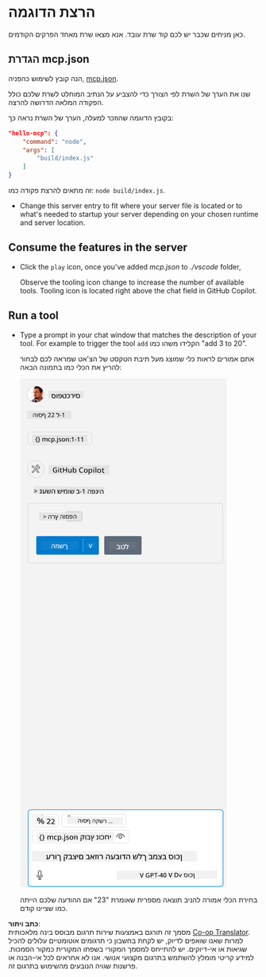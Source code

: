 <!--
CO_OP_TRANSLATOR_METADATA:
{
  "original_hash": "a91ca54debdfb015649e4786545694b3",
  "translation_date": "2025-06-17T15:58:32+00:00",
  "source_file": "03-GettingStarted/04-vscode/solution/README.md",
  "language_code": "he"
}
-->
# הרצת הדוגמה

כאן מניחים שכבר יש לכם קוד שרת עובד. אנא מצאו שרת מאחד הפרקים הקודמים.

## הגדרת mcp.json

הנה קובץ לשימוש כהפניה, [mcp.json](../../../../../03-GettingStarted/04-vscode/solution/mcp.json).

שנו את הערך של השרת לפי הצורך כדי להצביע על הנתיב המוחלט לשרת שלכם כולל הפקודה המלאה הדרושה להרצה.

בקובץ הדוגמה שהוזכר למעלה, הערך של השרת נראה כך:

```json
"hello-mcp": {
    "command": "node",
    "args": [
        "build/index.js"
    ]
}
```

זה מתאים להרצת פקודה כמו: `node build/index.js`.

- Change this server entry to fit where your server file is located or to what's needed to startup your server depending on your chosen runtime and server location.

## Consume the features in the server

- Click the `play` icon, once you've added *mcp.json* to *./vscode* folder,

    Observe the tooling icon change to increase the number of available tools. Tooling icon is located right above the chat field in GitHub Copilot.

## Run a tool

- Type a prompt in your chat window that matches the description of your tool. For example to trigger the tool `add` הקלידו משהו כמו "add 3 to 20".

    אתם אמורים לראות כלי שמוצג מעל תיבת הטקסט של הצ'אט שמראה לכם לבחור להריץ את הכלי כמו בתמונה הבאה:

    ![VS Code indicating it wanting to run a tool](../../../../../translated_images/vscode-agent.d5a0e0b897331060518fe3f13907677ef52b879db98c64d68a38338608f3751e.he.png)

    בחירת הכלי אמורה להניב תוצאה מספרית שאומרת "23" אם ההודעה שלכם הייתה כמו שציינו קודם.

**כתב ויתור**:  
מסמך זה תורגם באמצעות שירות תרגום מבוסס בינה מלאכותית [Co-op Translator](https://github.com/Azure/co-op-translator). למרות שאנו שואפים לדיוק, יש לקחת בחשבון כי תרגומים אוטומטיים עלולים להכיל שגיאות או אי-דיוקים. יש להתייחס למסמך המקורי בשפתו המקורית כמקור הסמכות. למידע קריטי מומלץ להשתמש בתרגום מקצועי אנושי. אנו לא אחראים לכל אי-הבנה או פרשנות שגויה הנובעים מהשימוש בתרגום זה.